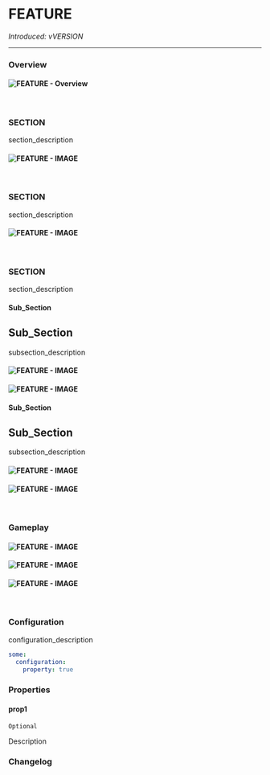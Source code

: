 # FEATURE

_Introduced: vVERSION_

---

### Overview

#### ![FEATURE - Overview](../assets/features/)

<br />

### SECTION

section_description

#### ![FEATURE - IMAGE](../assets/features/)

<br />

### SECTION

section_description

#### ![FEATURE - IMAGE](../assets/features/)

<br />

### SECTION

section_description

<!-- tabs:start -->

#### **Sub_Section**

## Sub_Section

subsection_description

#### ![FEATURE - IMAGE](../assets/features/)

#### ![FEATURE - IMAGE](../assets/features/)

#### **Sub_Section**

## Sub_Section

subsection_description

#### ![FEATURE - IMAGE](../assets/features/)

#### ![FEATURE - IMAGE](../assets/features/)

<!-- tabs:end -->

<br />

### Gameplay

#### ![FEATURE - IMAGE](../assets/features/)

#### ![FEATURE - IMAGE](../assets/features/)

#### ![FEATURE - IMAGE](../assets/features/)

<br />

### Configuration

configuration_description

```yaml
some:
  configuration:
    property: true
```

### Properties

#### prop1

`Optional`

Description

### Changelog

